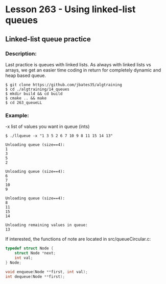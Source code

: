 # Lesson 263 - Using linked-list queues
## Linked-list queue practice
### Description:
Last practice is queues with linked lists. As always with linked lists vs arrays, we get an easier time coding in return for completely dynamic and heap based queue.
```shell
$ git clone https://github.com/jbates35/algtraining
$ cd ./algtraining/14_queues
$ mkdir build && cd build
$ cmake .. && make
$ cd 263_queueLL
```
### Example:
-x list of values you want in queue (ints)
```shell
$ ./llqueue -x "1 3 5 2 6 7 10 9 8 11 15 14 13"
```

```
Unloading queue (size==4):
1
3
5
2

Unloading queue (size==4):
6
7
10
9

Unloading queue (size==4):
8
11
15
14

Unloading remaining values in queue:
13
```

If interested, the functions of note are located in src/queueCircular.c:
```c
typedef struct Node {
    struct Node *next;
    int val;
} Node;

void enqueue(Node **first, int val);
int dequeue(Node **first);

```